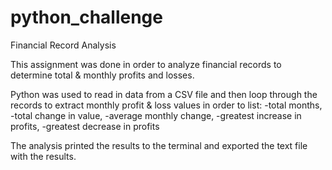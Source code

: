 # python_challenge
Financial Record Analysis

This assignment was done in order to analyze financial records to determine total & monthly profits and losses.

Python was used to read in data from a CSV file and then loop through the records to extract monthly profit & loss values in order to list:
-total months, 
-total change in value,
-average monthly change,
-greatest increase in profits,
-greatest decrease in profits

The analysis printed the results to the terminal and exported the text file with the results.
